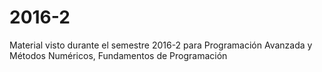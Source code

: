 # 2016-2
Material visto durante el semestre 2016-2 para Programación Avanzada y Métodos Numéricos, Fundamentos de Programación
